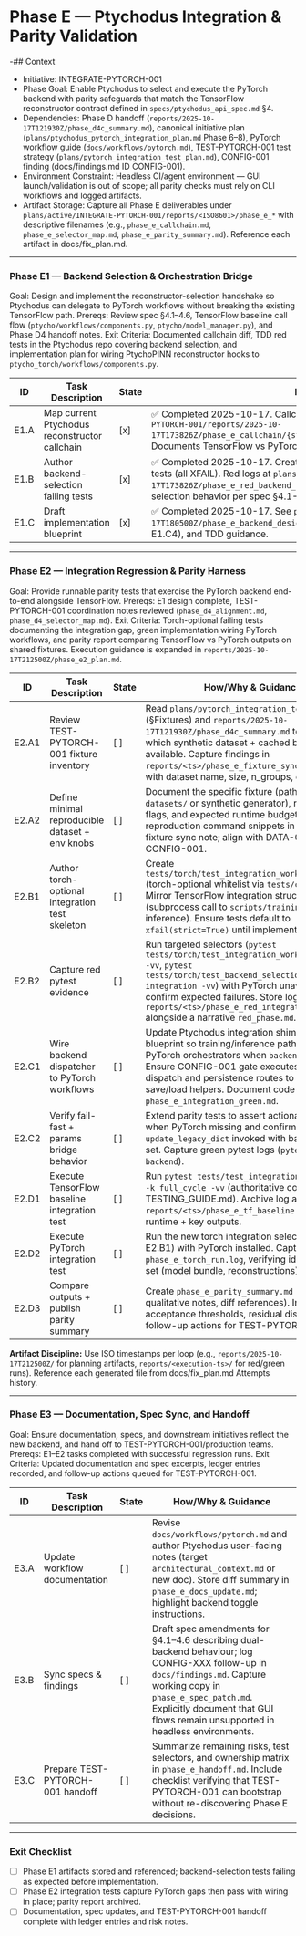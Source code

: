 # Phase E — Ptychodus Integration & Parity Validation

-## Context
- Initiative: INTEGRATE-PYTORCH-001
- Phase Goal: Enable Ptychodus to select and execute the PyTorch backend with parity safeguards that match the TensorFlow reconstructor contract defined in `specs/ptychodus_api_spec.md` §4.
- Dependencies: Phase D handoff (`reports/2025-10-17T121930Z/phase_d4c_summary.md`), canonical initiative plan (`plans/ptychodus_pytorch_integration_plan.md` Phase 6–8), PyTorch workflow guide (`docs/workflows/pytorch.md`), TEST-PYTORCH-001 test strategy (`plans/pytorch_integration_test_plan.md`), CONFIG-001 finding (docs/findings.md ID CONFIG-001).
- Environment Constraint: Headless CI/agent environment — GUI launch/validation is out of scope; all parity checks must rely on CLI workflows and logged artifacts.
- Artifact Storage: Capture all Phase E deliverables under `plans/active/INTEGRATE-PYTORCH-001/reports/<ISO8601>/phase_e_*` with descriptive filenames (e.g., `phase_e_callchain.md`, `phase_e_selector_map.md`, `phase_e_parity_summary.md`). Reference each artifact in docs/fix_plan.md.

---

### Phase E1 — Backend Selection & Orchestration Bridge
Goal: Design and implement the reconstructor-selection handshake so Ptychodus can delegate to PyTorch workflows without breaking the existing TensorFlow path.
Prereqs: Review spec §4.1–4.6, TensorFlow baseline call flow (`ptycho/workflows/components.py`, `ptycho/model_manager.py`), and Phase D4 handoff notes.
Exit Criteria: Documented callchain diff, TDD red tests in the Ptychodus repo covering backend selection, and implementation plan for wiring PtychoPINN reconstructor hooks to `ptycho_torch/workflows/components.py`.

| ID | Task Description | State | How/Why & Guidance |
| --- | --- | --- | --- |
| E1.A | Map current Ptychodus reconstructor callchain | [x] | ✅ Completed 2025-10-17. Callchain analysis captured at `plans/active/INTEGRATE-PYTORCH-001/reports/2025-10-17T173826Z/phase_e_callchain/{static.md,summary.md,pytorch_workflow_comparison.md}`. Documents TensorFlow vs PyTorch workflow parity with CONFIG-001 gates mapped. |
| E1.B | Author backend-selection failing tests | [x] | ✅ Completed 2025-10-17. Created `tests/torch/test_backend_selection.py` with 6 red tests (all XFAIL). Red logs at `plans/active/INTEGRATE-PYTORCH-001/reports/2025-10-17T173826Z/phase_e_red_backend_selection.log`. Tests document expected backend selection behavior per spec §4.1-4.6. |
| E1.C | Draft implementation blueprint | [x] | ✅ Completed 2025-10-17. See `plans/active/INTEGRATE-PYTORCH-001/reports/2025-10-17T180500Z/phase_e_backend_design.md` for dispatcher design, task breakdown (E1.C1–E1.C4), and TDD guidance. |

---

### Phase E2 — Integration Regression & Parity Harness
Goal: Provide runnable parity tests that exercise the PyTorch backend end-to-end alongside TensorFlow.
Prereqs: E1 design complete, TEST-PYTORCH-001 coordination notes reviewed (`phase_d4_alignment.md`, `phase_d4_selector_map.md`).
Exit Criteria: Torch-optional failing tests documenting the integration gap, green implementation wiring PyTorch workflows, and parity report comparing TensorFlow vs PyTorch outputs on shared fixtures. Execution guidance is expanded in `reports/2025-10-17T212500Z/phase_e2_plan.md`.

| ID | Task Description | State | How/Why & Guidance |
| --- | --- | --- | --- |
| E2.A1 | Review TEST-PYTORCH-001 fixture inventory | [ ] | Read `plans/pytorch_integration_test_plan.md` (§Fixtures) and `reports/2025-10-17T121930Z/phase_d4c_summary.md` to confirm which synthetic dataset + cached bundles are available. Capture findings in `reports/<ts>/phase_e_fixture_sync.md` (table with dataset name, size, n_groups, owner). |
| E2.A2 | Define minimal reproducible dataset + env knobs | [ ] | Document the specific fixture (path under `datasets/` or synthetic generator), required CLI flags, and expected runtime budget. Include reproduction command snippets in the same fixture sync note; align with DATA-001 + CONFIG-001. |
| E2.B1 | Author torch-optional integration test skeleton | [ ] | Create `tests/torch/test_integration_workflow_torch.py` (torch-optional whitelist via `tests/conftest.py`). Mirror TensorFlow integration structure (subprocess call to `scripts/training/train.py` / inference). Ensure tests default to `xfail(strict=True)` until implementation lands. |
| E2.B2 | Capture red pytest evidence | [ ] | Run targeted selectors (`pytest tests/torch/test_integration_workflow_torch.py -vv`, `pytest tests/torch/test_backend_selection.py -k integration -vv`) with PyTorch unavailable to confirm expected failures. Store logs under `reports/<ts>/phase_e_red_integration.log` alongside a narrative `red_phase.md`. |
| E2.C1 | Wire backend dispatcher to PyTorch workflows | [ ] | Update Ptychodus integration shim per Phase E1 blueprint so training/inference paths call the PyTorch orchestrators when `backend='pytorch'`. Ensure CONFIG-001 gate executes before dispatch and persistence routes to Phase D3 save/load helpers. Document code diffs in `phase_e_integration_green.md`. |
| E2.C2 | Verify fail-fast + params bridge behavior | [ ] | Extend parity tests to assert actionable error when PyTorch missing and confirm `update_legacy_dict` invoked with backend field set. Capture green pytest logs (`pytest ... -k backend`). |
| E2.D1 | Execute TensorFlow baseline integration test | [ ] | Run `pytest tests/test_integration_workflow.py -k full_cycle -vv` (authoritative command per TESTING_GUIDE.md). Archive log as `reports/<ts>/phase_e_tf_baseline.log`; note runtime + key outputs. |
| E2.D2 | Execute PyTorch integration test | [ ] | Run the new torch integration selector (defined in E2.B1) with PyTorch installed. Capture log `phase_e_torch_run.log`, verifying identical artifact set (model bundle, reconstructions). |
| E2.D3 | Compare outputs + publish parity summary | [ ] | Create `phase_e_parity_summary.md` (metrics table, qualitative notes, diff references). Include acceptance thresholds, residual disparities, and follow-up actions for TEST-PYTORCH-001. |

**Artifact Discipline:** Use ISO timestamps per loop (e.g., `reports/2025-10-17T212500Z/` for planning artifacts, `reports/<execution-ts>/` for red/green runs). Reference each generated file from docs/fix_plan.md Attempts history.

---

### Phase E3 — Documentation, Spec Sync, and Handoff
Goal: Ensure documentation, specs, and downstream initiatives reflect the new backend, and hand off to TEST-PYTORCH-001/production teams.
Prereqs: E1–E2 tasks completed with successful regression runs.
Exit Criteria: Updated documentation and spec excerpts, ledger entries recorded, and follow-up actions queued for TEST-PYTORCH-001.

| ID | Task Description | State | How/Why & Guidance |
| --- | --- | --- | --- |
| E3.A | Update workflow documentation | [ ] | Revise `docs/workflows/pytorch.md` and author Ptychodus user-facing notes (target `architectural_context.md` or new doc). Store diff summary in `phase_e_docs_update.md`; highlight backend toggle instructions. |
| E3.B | Sync specs & findings | [ ] | Draft spec amendments for §4.1–4.6 describing dual-backend behaviour; log CONFIG-XXX follow-up in `docs/findings.md`. Capture working copy in `phase_e_spec_patch.md`. Explicitly document that GUI flows remain unsupported in headless environments. |
| E3.C | Prepare TEST-PYTORCH-001 handoff | [ ] | Summarize remaining risks, test selectors, and ownership matrix in `phase_e_handoff.md`. Include checklist verifying that TEST-PYTORCH-001 can bootstrap without re-discovering Phase E decisions. |

---

### Exit Checklist
- [ ] Phase E1 artifacts stored and referenced; backend-selection tests failing as expected before implementation.
- [ ] Phase E2 integration tests capture PyTorch gaps then pass with wiring in place; parity report archived.
- [ ] Documentation, spec updates, and TEST-PYTORCH-001 handoff complete with ledger entries and risk notes.
